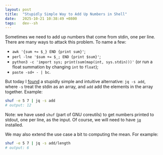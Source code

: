 ```yaml
---
layout: post
title:  "Stupidly Simple Way to Add Up Numbers in Shell"
date:   2025-10-21 10:38:49 +0800
tags:   dev--sh
---
```


Sometimes we need to add up numbers that come from stdin, one per line.
There are many ways to attack this problem.
To name a few:

- `awk '{sum += $_} END {print sum}'`;
- `perl -lne '$sum += $_; END {print $sum}'`;
- `python3 -c 'import sys; print(sum(map(int, sys.stdin)))'` (or run a float summation by changing `int` to `float`);
- `paste -sd+ - | bc`.

But today I [found](https://unix.stackexchange.com/a/249799) a stupidly simple and intuitive alternative: `jq -s add`, where `-s` treat the stdin as an array, and `add` add the elements in the array together.
Example:

```bash
shuf -e 5 7 | jq -s add
# output: 12
```

Note: we have used `shuf` (part of GNU coreutils) to get numbers printed to stdout, one per line, as the input.
Of course, we will need to have [`jq`](https://jqlang.org/) installed.

We may also extend the use case a bit to computing the mean.
For example:

```bash
shuf -e 5 7 | jq -s add/length
# output: 6
```
